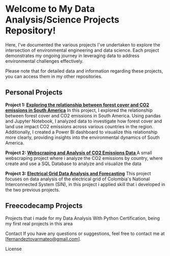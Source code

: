 # Welcome to My Data Analysis/Science Projects Repository!
Here, I've documented the various projects I've undertaken to explore the intersection of environmental engineering and data science. Each project demonstrates my ongoing journey in leveraging data to address environmental challenges effectively.

Please note that for detailed data and information regarding these projects, you can access them in my other repositories.
## Personal Projects

**Project 1: [Exploring the relationship between forest cover and CO2 emissions in South America](https://github.com/Mateoferrnandez/Emissions-and-land-)**
In this project, I explored the relationship between forest cover and CO2 emissions in South America. Using pandas and Jupyter Notebook, I analyzed data to investigate how forest cover and land use impact CO2 emissions across various countries in the region. Additionally, I created a Power BI dashboard to visualize this relationship more clearly, providing insights into the environmental dynamics of South America.

**Project 2: [Webscraping and Analysis of CO2 Emissions Data ](https://github.com/Mateoferrnandez/GeneracionElectricaColombia)**
A small webscraping project where i analyze the CO2 emissions by country, where create and use a SQL Database to analyze  and visualize the data

**Project 3: [Electrical Grid Data Analysis and Forecasting](https://github.com/Mateoferrnandez/GeneracionElectricaColombia)**
This project focuses on data analysis of the electrical grid of Colombia's National Interconnected System (SIN), in this project i applied skill that i developed in the two previous projects.

## Freecodecamp Projects
Projects that i made for my Data Analysis With Python Certification, being my first real projects in this area



Contact
If you have any questions or suggestions, feel free to contact me at [fernandeztovarmateo@gmail.com].

License
